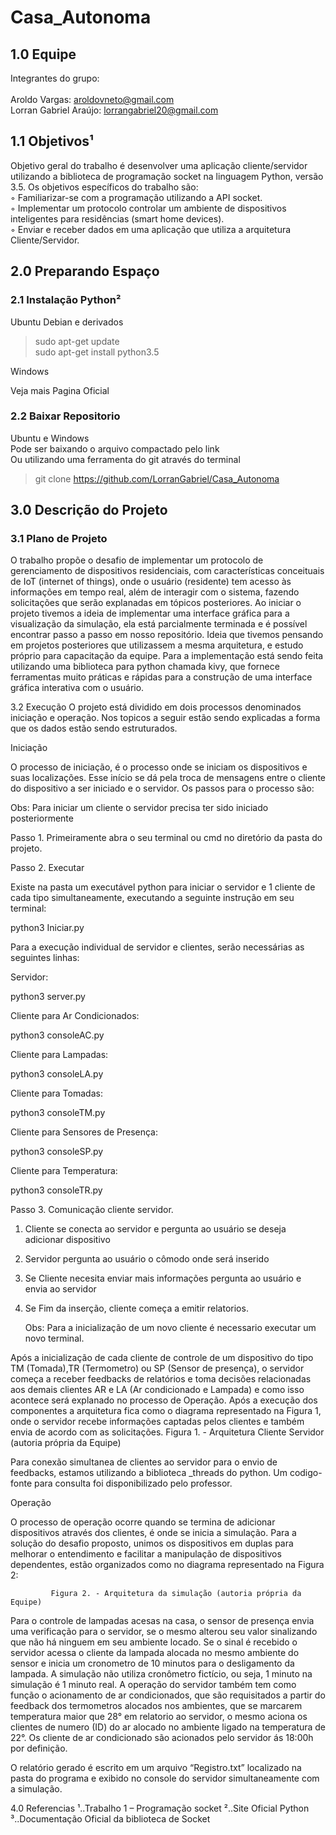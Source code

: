 # Casa_Autonoma

## 1.0 Equipe

Integrantes do grupo:<br><br>
Aroldo Vargas: aroldovneto@gmail.com<br>
Lorran Gabriel Araújo: lorrangabriel20@gmail.com<br>

## 1.1 Objetivos¹

Objetivo geral do trabalho é desenvolver uma aplicação cliente/servidor utilizando a biblioteca de programação socket na linguagem Python, versão 3.5. Os objetivos específicos do trabalho são:<br>
◦ Familiarizar-se com a programação utilizando a API socket.<br>
◦ Implementar um protocolo controlar um ambiente de dispositivos inteligentes para residências (smart home devices).<br>
◦ Enviar e receber dados em uma aplicação que utiliza a arquitetura Cliente/Servidor.<br>

## 2.0 Preparando Espaço<br>
### 2.1 Instalação Python²

Ubuntu Debian e derivados<br>
>sudo apt-get update<br>
>sudo apt-get install python3.5<br>

Windows<br>

Veja mais Pagina Oficial <br>


### 2.2 Baixar Repositorio <br>

Ubuntu e Windows<br>
Pode ser baixando o arquivo compactado pelo link<br>
Ou utilizando uma ferramenta do git através do terminal<br>
>git clone https://github.com/LorranGabriel/Casa_Autonoma<br>

## 3.0 Descrição do Projeto

### 3.1 Plano de Projeto<br>

O trabalho propõe o desafio de implementar um protocolo de gerenciamento de dispositivos residenciais, com características conceituais de IoT (internet of things), onde o usuário (residente) tem acesso às informações em tempo real, além de interagir com o sistema, fazendo solicitações que serão explanadas em tópicos posteriores.
Ao iniciar o projeto tivemos a ideia de implementar uma interface gráfica para a visualização da simulação, ela está parcialmente terminada e é possível encontrar passo a passo em nosso repositório. Ideia que tivemos pensando em projetos posteriores que utilizassem a mesma arquitetura, e estudo próprio para capacitação da equipe. Para a implementação está sendo feita utilizando uma biblioteca para python chamada kivy, que fornece ferramentas muito práticas e rápidas para a construção de uma interface gráfica interativa com o usuário.

3.2 Execução
O projeto está dividido em dois processos denominados iniciação e operação. Nos topicos a seguir estão sendo explicadas a forma que os dados estão sendo estruturados.

Iniciação

O processo de iniciação, é o processo onde se iniciam os dispositivos e suas localizações. Esse início se dá pela troca de mensagens entre o cliente do dispositivo a ser iniciado e o servidor. Os passos para o processo são:

Obs: Para iniciar um cliente o servidor precisa ter sido iniciado posteriormente



Passo 1. Primeiramente abra o seu terminal ou cmd no diretório da pasta do projeto.

Passo 2. Executar

Existe na pasta um executável python para iniciar o servidor e 1 cliente de cada tipo simultaneamente, executando a seguinte instrução em seu terminal:
	
python3 Iniciar.py 


Para a execução individual de servidor e clientes, serão necessárias as seguintes linhas:


Servidor: 

python3 server.py


Cliente para Ar Condicionados:

python3 consoleAC.py


Cliente para Lampadas:

python3 consoleLA.py


Cliente para Tomadas:

python3 consoleTM.py


Cliente para Sensores de Presença:

python3 consoleSP.py


Cliente para Temperatura:

python3 consoleTR.py





Passo 3. Comunicação cliente servidor.


1.  Cliente se conecta ao servidor e pergunta ao usuário se deseja adicionar dispositivo

2.  Servidor pergunta ao usuário o cômodo onde será inserido

3.  Se Cliente necesita enviar mais informações pergunta ao usuário e envia ao servidor

4.  Se Fim da inserção, cliente começa a emitir relatorios.

	Obs: Para a inicialização de um novo cliente é necessario executar um novo terminal.
 
Após a inicialização de cada cliente de controle de um dispositivo do tipo TM (Tomada),TR (Termometro) ou SP (Sensor de presença), o servidor começa a receber feedbacks de relatórios e toma decisões relacionadas aos demais clientes AR e LA (Ar condicionado e Lampada) e como isso acontece será explanado no processo de Operação.
Após a execução dos componentes a arquitetura fica como o diagrama representado na Figura 1, onde o servidor recebe informações captadas pelos clientes e também envia de acordo com as solicitações.
    Figura 1. - Arquitetura Cliente Servidor (autoria própria da Equipe)



Para conexão simultanea de clientes ao servidor para o envio de feedbacks, estamos utilizando a biblioteca _threads do python. Um codigo-fonte para consulta foi disponibilizado pelo professor.



Operação

O processo de operação ocorre quando se termina de adicionar dispositivos através dos clientes, é onde se inicia a simulação.
Para a solução do desafio proposto, unimos os dispositivos em duplas para melhorar o entendimento e facilitar a manipulação de dispositivos dependentes, estão organizados como no diagrama representado na Figura 2:

	

	
             Figura 2. - Arquitetura da simulação (autoria própria da Equipe)

Para o controle de lampadas acesas na casa, o sensor de presença envia uma verificação para o servidor, se o mesmo alterou seu valor sinalizando que não há ninguem em seu ambiente locado. Se o sinal é recebido o servidor acessa o cliente da lampada alocada no mesmo ambiente do sensor e inicia um cronometro de 10 minutos para o desligamento da lampada. A simulação não utiliza cronômetro fictício, ou seja, 1 minuto na simulação é 1 minuto real.
A operação do servidor também tem como função o acionamento de ar condicionados, que são requisitados a partir do feedback dos termometros alocados nos ambientes, que se  marcarem temperatura maior que 28° em relatorio ao servidor, o mesmo aciona os clientes de numero (ID) do ar alocado no ambiente ligado na temperatura de 22°. Os cliente de ar condicionado são acionados pelo servidor ás 18:00h por definição. 




O relatório gerado é escrito em um arquivo “Registro.txt” localizado na pasta do programa e exibido no console do servidor simultaneamente com a simulação.


4.0 Referencias
¹..Trabalho 1 – Programação socket
²..Site Oficial Python
³..Documentação Oficial da biblioteca de Socket



